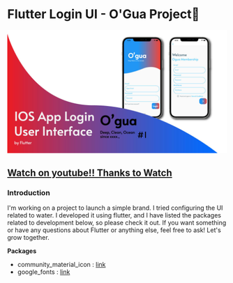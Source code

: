 # Flutter Login UI - O'Gua Project🌊

![Introduction](/Introduce.jpg)

## [Watch on youtube!! Thanks to Watch](https://www.youtube.com/watch?v=AkIeMQljAX0&t=7s&ab_channel=Lomio)

### Introduction
I'm working on a project to launch a simple brand. I tried configuring the UI related to water. I developed it using flutter, and I have listed the packages related to development below, so please check it out. If you want something or have any questions about Flutter or anything else, feel free to ask! Let's grow together.

**Packages**
- community_material_icon : [link](https://pub.dev/packages/community_material_icon)
- google_fonts : [link](https://pub.dev/packages/google_fonts)
